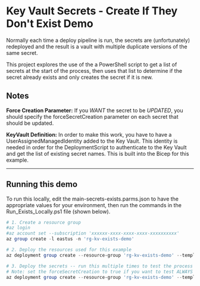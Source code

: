 # Key Vault Secrets - Create If They Don't Exist Demo

Normally each time a deploy pipeline is run, the secrets are (unfortunately) redeployed and the result is a vault with multiple duplicate versions of the same secret.

This project explores the use of the a PowerShell script to get a list of secrets at the start of the process, then uses that list to determine if the secret already exists and only creates the secret if it is new.

## Notes

**Force Creation Parameter:**
If you *WANT* the secret to be *UPDATED*, you should specify the forceSecretCreation parameter on each secret that should be updated.

**KeyVault Definition:** In order to make this work, you have to have a UserAssignedManagedIdentity added to the Key Vault. This identity is needed in order for the DeploymentScript to authenticate to the Key Vault and get the list of existing secret names. This is built into the Bicep for this example.

---

## Running this demo

To run this locally, edit the main-secrets-exists.parms.json to have the appropriate values for your environment, then run the commands in the Run_Exists_Locally.ps1 file (shown below).

``` PowerShell
# 1. Create a resource group 
#az login
#az account set --subscription 'xxxxxx-xxxx-xxxx-xxxx-xxxxxxxxxx'
az group create -l eastus -n 'rg-kv-exists-demo'

# 2. Deploy the resources used for this example
az deployment group create --resource-group 'rg-kv-exists-demo' --template-file '../infra/main-create-resources.bicep'  --parameters 'Bicep/main-secrets-exists.parms.json' -n 'manual-create-resources-20230718T1300'

# 3. Deploy the secrets -- run this multiple times to test the process
# Note: set the forceSecretCreation to true if you want to test ALWAYS creating the secret
az deployment group create --resource-group 'rg-kv-exists-demo' --template-file 'Bicep/main-secrets-exists.bicep' --parameters 'Bicep/main-secrets-exists.parms.json' -n 'manual-secrets-exists-20230718T1300'
```
